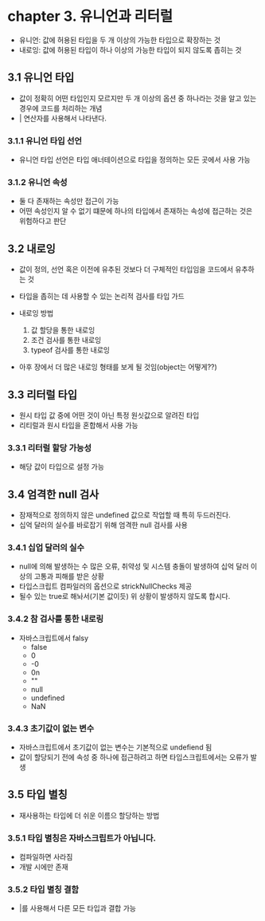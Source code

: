 # chapter 3. 유니언과 리터럴

* 유니언: 값에 허용된 타입을 두 개 이상의 가능한 타입으로 확장하는 것
* 내로잉: 값에 허용된 타입이 하나 이상의 가능한 타입이 되지 않도록 좁히는 것

## 3.1 유니언 타입

* 값이 정확히 어떤 타입인지 모르지만 두 개 이상의 옵션 중 하나라는 것을 알고 있는 경우에 코드를 처리하는 개념
* | 연산자를 사용해서 나타낸다.

### 3.1.1 유니언 타입 선언

* 유니언 타입 선언은 타입 애너테이션으로 타입을 정의하는 모든 곳에서 사용 가능

### 3.1.2 유니언 속성

* 둘 다 존재하는 속성만 접근이 가능
* 어떤 속성인지 알 수 없기 떄문에 하나의 타입에서 존재하는 속성에 접근하는 것은 위험하다고 판단

## 3.2 내로잉

* 값이 정의, 선언 혹은 이전에 유추된 것보다 더 구체적인 타입임을 코드에서 유추하는 것
* 타입을 좁히는 데 사용할 수 있는 논리적 검사를 타입 가드
* 내로잉 방법

   1. 값 할당을 통한 내로잉
   2. 조건 검사를 통한 내로잉
   3. typeof 검사를 통한 내로잉

* 아후 장에서 더 많은 내로잉 형태를 보게 될 것임(object는 어떻게??)

## 3.3 리터럴 타입

* 원시 타입 값 중에 어떤 것이 아닌 특정 원싯값으로 알려진 타입
* 리티럴과 원시 타입을 혼합해서 사용 가능

### 3.3.1 리터럴 할당 가능성

* 해당 값이 타입으로 설정 가능

## 3.4 엄격한 null 검사

* 잠재적으로 정의하지 않은 undefined 값으로 작업할 때 특히 두드러진다.
* 십억 달러의 실수를 바로잡기 위해 엄격한 null 검사를 사용

### 3.4.1 십업 달러의 실수

* null에 의해 발생하는 수 많은 오류, 취약성 및 시스템 충돌이 발생하여 십억 달러 이상의 고통과 피해를 받은 상황
* 타입스크립트 컴파일러의 옵션으로 strickNullChecks 제공
* 될수 있는 true로 해놔서(기본 값이듯) 위 상황이 발생하지 않도록 합시다.

### 3.4.2 참 검사를 통한 내로링

* 자바스크립트에서 falsy
   * false
   * 0
   * -0
   * 0n
   * ""
   * null
   * undefined
   * NaN

### 3.4.3 초기값이 없는 변수

* 자바스크립트에서 초기값이 없는 변수는 기본적으로 undefiend 됨
* 값이 할당되기 전에 속성 중 하나에 접근하려고 하면 타입스크립트에서는 오류가 발생

## 3.5 타입 별칭

* 재사용하는 타입에 더 쉬운 이름으 할당하는 방법

### 3.5.1 타입 별칭은 자바스크립트가 아닙니다.

* 컴파일하면 사라짐
* 개발 시에만 존재

### 3.5.2 타입 별칭 결함

* |를 사용해서 다른 모든 타입과 결합 가능

